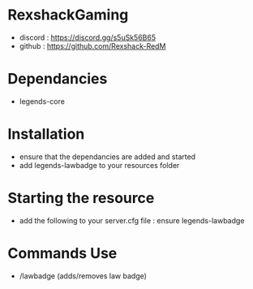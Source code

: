 # RexshackGaming
- discord : https://discord.gg/s5uSk56B65
- github : https://github.com/Rexshack-RedM

# Dependancies
- legends-core

# Installation
- ensure that the dependancies are added and started
- add legends-lawbadge to your resources folder

# Starting the resource
- add the following to your server.cfg file : ensure legends-lawbadge

# Commands Use
- /lawbadge (adds/removes law badge)
